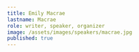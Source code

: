 ```yaml
---
title: Emily Macrae
lastname: Macrae
role: writer, speaker, organizer
image: /assets/images/speakers/macrae.jpg
published: true
---
```

